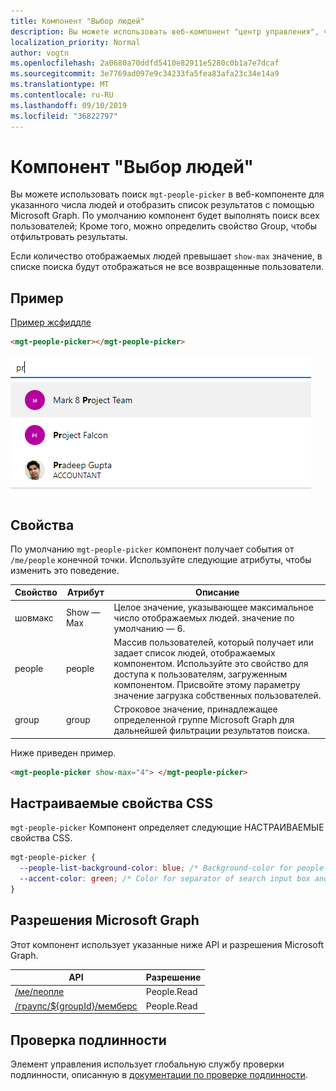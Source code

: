 ```yaml
---
title: Компонент "Выбор людей"
description: Вы можете использовать веб-компонент "центр управления", чтобы выполнить поиск указанного числа людей и отобразить список результатов с помощью Microsoft Graph.
localization_priority: Normal
author: vogtn
ms.openlocfilehash: 2a0680a70ddfd5410e82911e5280c0b1a7e7dcaf
ms.sourcegitcommit: 3e7769ad097e9c34233fa5fea83afa23c34e14a9
ms.translationtype: MT
ms.contentlocale: ru-RU
ms.lasthandoff: 09/10/2019
ms.locfileid: "36822797"
---
```

# <a name="people-picker-component"></a>Компонент "Выбор людей"

Вы можете использовать поиск `mgt-people-picker` в веб-компоненте для указанного числа людей и отобразить список результатов с помощью Microsoft Graph. По умолчанию компонент будет выполнять поиск всех пользователей; Кроме того, можно определить свойство Group, чтобы отфильтровать результаты.

Если количество отображаемых людей превышает `show-max` значение, в списке поиска будут отображаться не все возвращенные пользователи.

## <a name="example"></a>Пример

[Пример жсфиддле](https://jsfiddle.net/metulev/jdv38fg0/)

```html
<mgt-people-picker></mgt-people-picker>
```

![Центр управления "Выбор людей"](./images/mgt-people-picker-image.png)

## <a name="properties"></a>Свойства

По умолчанию `mgt-people-picker` компонент получает события от `/me/people` конечной точки. Используйте следующие атрибуты, чтобы изменить это поведение.

| Свойство | Атрибут | Описание                                                                                                                                                                            |
| -------- | --------- | -------------------------------------------------------------------------------------------------------------------------------------------------------------------------------------- |
| шовмакс  | Show — Max  | Целое значение, указывающее максимальное число отображаемых людей. значение по умолчанию — 6.                                                                                             |
| people   | people    | Массив пользователей, который получает или задает список людей, отображаемых компонентом. Используйте это свойство для доступа к пользователям, загруженным компонентом. Присвойте этому параметру значение загрузка собственных пользователей. |
| group    | group     | Строковое значение, принадлежащее определенной группе Microsoft Graph для дальнейшей фильтрации результатов поиска.                                                                            |

Ниже приведен пример.

```html
<mgt-people-picker show-max="4"> </mgt-people-picker>
```

## <a name="css-custom-properties"></a>Настраиваемые свойства CSS

`mgt-people-picker` Компонент определяет следующие НАСТРАИВАЕМЫЕ свойства CSS.

```css
mgt-people-picker {
  --people-list-background-color: blue; /* Background-color for people under search */
  --accent-color: green; /* Color for separator of search input box and people */
}
```

## <a name="microsoft-graph-permissions"></a>Разрешения Microsoft Graph

Этот компонент использует указанные ниже API и разрешения Microsoft Graph.

| API                                                                                                              | Разрешение  |
| ---------------------------------------------------------------------------------------------------------------- | ----------- |
| [/ме/пеопле](https://docs.microsoft.com/en-us/graph/api/user-list-people?view=graph-rest-1.0)                    | People.Read |
| [/граупс/\${groupId}/мемберс](https://docs.microsoft.com/en-us/graph/api/group-list-members?view=graph-rest-1.0) | People.Read |

## <a name="authentication"></a>Проверка подлинности

Элемент управления использует глобальную службу проверки подлинности, описанную в [документации по проверке подлинности](./../providers.md).

